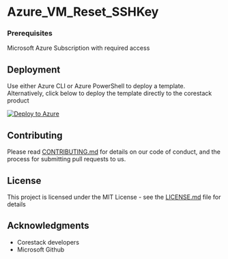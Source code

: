 
# Azure_VM_Reset_SSHKey



### Prerequisites

Microsoft Azure Subscription with required access

## Deployment

Use either Azure CLI or Azure PowerShell to deploy a template. Alternatively, click below to deploy the template directly to the corestack product 

[![Deploy to Azure](https://docs.corestack.io/wp-content/uploads/2019/09/deploy-to-corestack.svg)](http://qa.corestack.io/heatstack/templates?repositories=github&external_redirect=true&name=Azure_VM_Reset_SSHKey&url=https://raw.githubusercontent.com/corestacklabs/Templates/master/arm/Azure_VM_Reset_SSHKey/Azure_VM_Reset_SSHKey_content.json&engine=arm&type[0]=Cloud&classification[0]=Provisioning&services[0]=Azure&scope=tenant#/private)

## Contributing

Please read [CONTRIBUTING.md](https://gist.github.com/karthick-kk/30e4fd3f279492b4f040d5cd569d21d0) for details on our code of conduct, and the process for submitting pull requests to us.

## License

This project is licensed under the MIT License - see the [LICENSE.md](LICENSE.md) file for details

## Acknowledgments

* Corestack developers
* Microsoft Github

